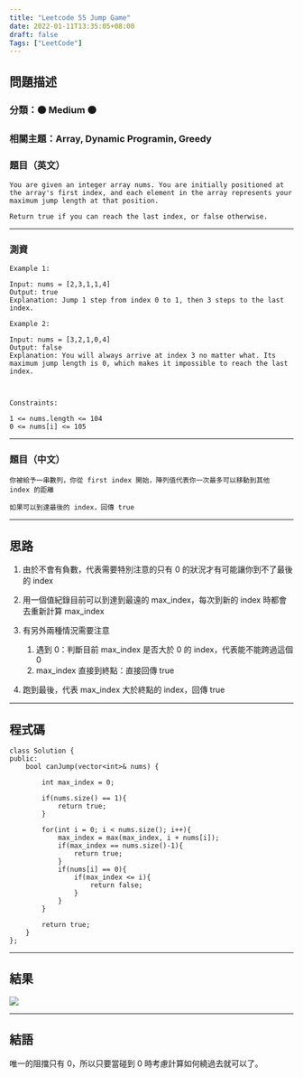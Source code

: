 ```yaml
---
title: "Leetcode 55 Jump Game"
date: 2022-01-11T13:35:05+08:00
draft: false
Tags: ["LeetCode"]
---
```



## 問題描述

### 分類：🟠 Medium 🟠

### 相關主題：Array, Dynamic Programin, Greedy

### 題目（英文）

```
You are given an integer array nums. You are initially positioned at the array's first index, and each element in the array represents your maximum jump length at that position.

Return true if you can reach the last index, or false otherwise.
```

---

### 測資

```
Example 1:

Input: nums = [2,3,1,1,4]
Output: true
Explanation: Jump 1 step from index 0 to 1, then 3 steps to the last index.

Example 2:

Input: nums = [3,2,1,0,4]
Output: false
Explanation: You will always arrive at index 3 no matter what. Its maximum jump length is 0, which makes it impossible to reach the last index.

 

Constraints:

1 <= nums.length <= 104
0 <= nums[i] <= 105
```

---

### 題目（中文）

```
你被給予一串數列，你從 first index 開始，陣列值代表你一次最多可以移動到其他 index 的距離

如果可以到達最後的 index，回傳 true 
```

---

## 思路

1. 由於不會有負數，代表需要特別注意的只有 0 的狀況才有可能讓你到不了最後的 index

2. 用一個值紀錄目前可以到達到最遠的 max_index，每次到新的 index 時都會去重新計算 max_index

3. 有另外兩種情況需要注意
   1. 遇到 0：判斷目前 max_index 是否大於 0 的 index，代表能不能跨過這個 0
   2. max_index 直接到終點：直接回傳 true

4. 跑到最後，代表 max_index 大於終點的 index，回傳 true
---

## 程式碼

```
class Solution {
public:
    bool canJump(vector<int>& nums) {
        
        int max_index = 0;
        
        if(nums.size() == 1){
            return true;
        }
        
        for(int i = 0; i < nums.size(); i++){
            max_index = max(max_index, i + nums[i]);
            if(max_index == nums.size()-1){
                return true;
            }
            if(nums[i] == 0){
                if(max_index <= i){
                    return false;
                }
            }
        }
        
        return true;
    }
};
```

---

## 結果

![](https://i.imgur.com/8C1jYJV.png)

---

## 結語

唯一的阻擋只有 0，所以只要當碰到 0 時考慮計算如何繞過去就可以了。